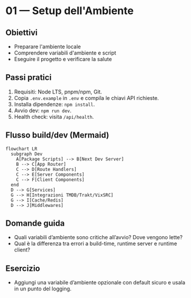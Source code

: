 # 01 — Setup dell'Ambiente

## Obiettivi
- Preparare l'ambiente locale
- Comprendere variabili d'ambiente e script
- Eseguire il progetto e verificare la salute

## Passi pratici
1. Requisiti: Node LTS, pnpm/npm, Git.
2. Copia `.env.example` in `.env` e compila le chiavi API richieste.
3. Installa dipendenze: `npm install`.
4. Avvio dev: `npm run dev`.
5. Health check: visita `/api/health`.

## Flusso build/dev (Mermaid)
```mermaid
flowchart LR
  subgraph Dev
    A[Package Scripts] --> B[Next Dev Server]
    B --> C[App Router]
    C --> D[Route Handlers]
    C --> E[Server Components]
    C --> F[Client Components]
  end
  D --> G[Services]
  G --> H[Integrazioni TMDB/Trakt/VixSRC]
  G --> I[Cache/Redis]
  D --> J[Middlewares]
```

## Domande guida
- Quali variabili d’ambiente sono critiche all’avvio? Dove vengono lette?
- Qual è la differenza tra errori a build-time, runtime server e runtime client?

## Esercizio
- Aggiungi una variabile d’ambiente opzionale con default sicuro e usala in un punto del logging.
